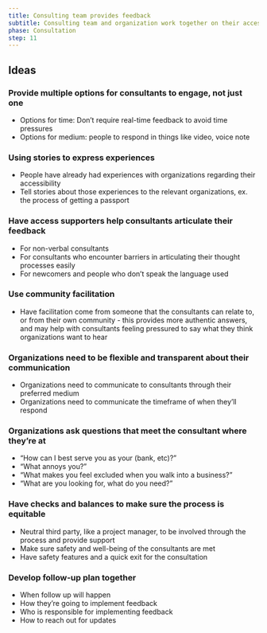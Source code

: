 ```yaml
---
title: Consulting team provides feedback
subtitle: Consulting team and organization work together on their accessibility plan.
phase: Consultation
step: 11
---
```

## Ideas

### Provide multiple options for consultants to engage, not just one

* Options for time: Don’t require real-time feedback to avoid time pressures
* Options for medium: people to respond in things like video, voice note

### Using stories to express experiences

* People have already had experiences with organizations regarding their accessibility
* Tell stories about those experiences to the relevant organizations, ex. the process of getting a passport

### Have access supporters help consultants articulate their feedback

* For non-verbal consultants
* For consultants who encounter barriers in articulating their thought processes easily
* For newcomers and people who don’t speak the language used

### Use community facilitation

* Have facilitation come from someone that the consultants can relate to, or from their own community - this provides more authentic answers, and may help with consultants feeling pressured to say what they think organizations want to hear

### Organizations need to be flexible and transparent about their communication

* Organizations need to communicate to consultants through their preferred medium
* Organizations need to communicate the timeframe of when they’ll respond

### Organizations ask questions that meet the consultant where they’re at

* “How can I best serve you as your (bank, etc)?”
* “What annoys you?”
* “What makes you feel excluded when you walk into a business?”
* “What are you looking for, what do you need?”

### Have checks and balances to make sure the process is equitable

* Neutral third party, like a project manager, to be involved through the process and provide support
* Make sure safety and well-being of the consultants are met
* Have safety features and a quick exit for the consultation

### Develop follow-up plan together

* When follow up will happen
* How they’re going to implement feedback
* Who is responsible for implementing feedback
* How to reach out for updates